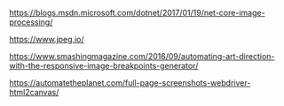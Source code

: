 
https://blogs.msdn.microsoft.com/dotnet/2017/01/19/net-core-image-processing/


https://www.jpeg.io/

https://www.smashingmagazine.com/2016/09/automating-art-direction-with-the-responsive-image-breakpoints-generator/

https://automatetheplanet.com/full-page-screenshots-webdriver-html2canvas/

